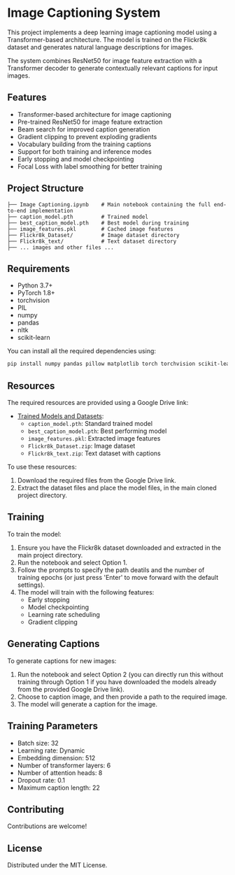 # Image Captioning System

This project implements a deep learning image captioning model using a Transformer-based architecture. The model is trained on the Flickr8k dataset and generates natural language descriptions for images.

The system combines ResNet50 for image feature extraction with a Transformer decoder to generate contextually relevant captions for input images.

## Features

- Transformer-based architecture for image captioning
- Pre-trained ResNet50 for image feature extraction
- Beam search for improved caption generation
- Gradient clipping to prevent exploding gradients
- Vocabulary building from the training captions
- Support for both training and inference modes
- Early stopping and model checkpointing
- Focal Loss with label smoothing for better training

## Project Structure

```
├── Image Captioning.ipynb    # Main notebook containing the full end-to-end implementation
├── caption_model.pth         # Trained model
├── best_caption_model.pth    # Best model during training
├── image_features.pkl        # Cached image features
├── Flickr8k_Dataset/         # Image dataset directory
├── Flickr8k_text/            # Text dataset directory
├── ... images and other files ...
```

## Requirements

- Python 3.7+
- PyTorch 1.8+
- torchvision
- PIL
- numpy
- pandas
- nltk
- scikit-learn

You can install all the required dependencies using:
```bash
pip install numpy pandas pillow matplotlib torch torchvision scikit-learn nltk
```

## Resources

The required resources are provided using a Google Drive link:
- [Trained Models and Datasets](https://drive.google.com/drive/folders/16QP-v5A3NzAx67PHGeNyDU3qQgt_nfeU?usp=sharing): 
  - `caption_model.pth`: Standard trained model
  - `best_caption_model.pth`: Best performing model
  - `image_features.pkl`: Extracted image features
  - `Flickr8k_Dataset.zip`: Image dataset
  - `Flickr8k_text.zip`: Text dataset with captions

To use these resources:
1. Download the required files from the Google Drive link.
2. Extract the dataset files and place the model files, in the main cloned project directory.

## Training

To train the model:
1. Ensure you have the Flickr8k dataset downloaded and extracted in the main project directory.
2. Run the notebook and select Option 1.
3. Follow the prompts to specify the path deatils and the number of training epochs (or just press 'Enter' to move forward with the default settings).
4. The model will train with the following features:
   - Early stopping
   - Model checkpointing
   - Learning rate scheduling
   - Gradient clipping

## Generating Captions

To generate captions for new images:

1. Run the notebook and select Option 2 (you can directly run this without training through Option 1 if you have downloaded the models already from the provided Google Drive link).
2. Choose to caption image, and then provide a path to the required image.
3. The model will generate a caption for the image.

## Training Parameters

- Batch size: 32
- Learning rate: Dynamic
- Embedding dimension: 512
- Number of transformer layers: 6
- Number of attention heads: 8
- Dropout rate: 0.1
- Maximum caption length: 22

## Contributing

Contributions are welcome!

## License

Distributed under the MIT License.  
